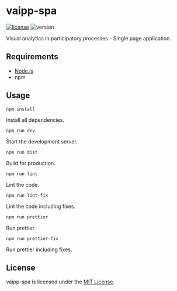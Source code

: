 # vaipp-spa

[![license](https://img.shields.io/badge/license-MIT-blue.svg)](https://github.com/laschuet/vaipp-spa/blob/master/LICENSE.txt)
![version](https://img.shields.io/badge/version-1.0.0-blue.svg)

Visual analytics in participatory processes - Single page application.

## Requirements

* [Node.js](https://nodejs.org/en/)
* npm

## Usage

```
npm install
```
Install all dependencies.

```
npm run dev
```
Start the development server.

```
npm run dist
```
Build for production.

```
npm run lint
```
Lint the code.

```
npm run lint-fix
```
Lint the code including fixes.

```
npm run prettier
```
Run prettier.

```
npm run prettier-fix
```
Run prettier including fixes.

## License

vaipp-spa is licensed under the [MIT License](./LICENSE.txt).
